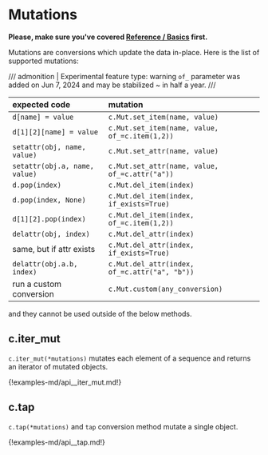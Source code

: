# Mutations

**Please, make sure you've covered [Reference / Basics](./basics.md) first.**


Mutations are conversions which update the data in-place. Here is the list of
supported mutations:

/// admonition | Experimental feature
    type: warning
`of_` parameter was added on Jun 7, 2024 and may be stabilized ~ in half a year.
///

| expected code | mutation |
|:--------------|:---------|
| `d[name] = value` |`c.Mut.set_item(name, value)`
| `d[1][2][name] = value` |`c.Mut.set_item(name, value, of_=c.item(1,2))`
| `setattr(obj, name, value)` |`c.Mut.set_attr(name, value)`
| `setattr(obj.a, name, value)` |`c.Mut.set_attr(name, value, of_=c.attr("a"))`
| `d.pop(index)` |`c.Mut.del_item(index)`
| `d.pop(index, None)` |`c.Mut.del_item(index, if_exists=True)`
| `d[1][2].pop(index)` |`c.Mut.del_item(index, of_=c.item(1,2))`
| `delattr(obj, index)` |`c.Mut.del_attr(index)`
| same, but if attr exists |`c.Mut.del_attr(index, if_exists=True)`
| `delattr(obj.a.b, index)` |`c.Mut.del_attr(index, of_=c.attr("a", "b"))`
| run a custom conversion |`c.Mut.custom(any_conversion)`

and they cannot be used outside of the below methods.


## c.iter_mut

`c.iter_mut(*mutations)` mutates each element of a sequence and returns an
iterator of mutated objects.

{!examples-md/api__iter_mut.md!}

## c.tap

`c.tap(*mutations)` and `tap` conversion method mutate a single object.

{!examples-md/api__tap.md!}
